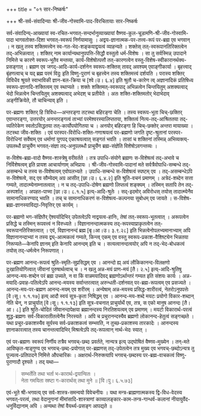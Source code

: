 +++
title = "०१ सार-निष्कर्षः"

+++
श्री-सर्व-संवादिन्याः श्री-जीव-गोस्वामि-पाद-विरचितायाः सार-निष्कर्षः 

सर्व-संवादिन्य्-आख्यायां स्व-रचित-भगवत्-सन्दर्भानुव्याख्यायां वैष्णव-कुल-चूडामणि-श्री-जीव-गोस्वामि-पादा भागवतोक्त-दिशा भगवत्-स्वरूपं निर्णयामासुः । अद्वय-ज्ञानात्मक-पर-तत्त्व-रूपं पर-ब्रह्म एव भगवान् । न खलु तस्य शक्तिमत्त्वेन स्व-गत-भेद-शङ्कयाद्वयत्वं व्याहन्यते । शक्तेस् तत्-स्वरूपानतिरिक्तत्वेन तद्-अभिन्नत्वात् । शक्तिर् नाम कार्यान्यथानुपपत्ति-सिद्धौ वस्तुतो धर्म-विशेषः । सा तु सर्वस्मिन्न् उपादाने निमित्ते च कारणे स्वरूप-भूतैव मन्तव्या, कार्य-विशेषोत्पत्तौ तत्-कारणत्वेन वस्तु-विशेष-स्वीकारानर्थक्य-प्रसङ्गात् । ब्रह्मण एव जगद्-आदि-कार्य-दर्शनेन स्वरूप-शक्तिस् तावद् अवश्यम् एवाङ्गीकार्या । बृहत्त्वाद् बृंहणत्वाच् च यद् ब्रह्म परमं विदुः इति विष्णु-पुराणं च बृहत्त्वेन तस्य शक्तिमत्त्वं दर्शयति । परास्य शक्तिर् विविधैव श्रूयते स्वाभाविकी ज्ञान-बल-क्रिया च [श्वे।उ। ६.४] इति श्रुतौ च-कारेण त्व् अज्ञानादिकं प्रतिषिध्य स्वरूप-ज्ञानादि-शक्तित्वम् एव स्थाप्यते । शक्तेः शक्तिमत्-स्वरूपाद् अभिन्नत्वेन चिन्तयितुम् अशक्यत्वाद् भेदो भिन्नत्वेन चिन्तयितुम् अशक्यत्वाद् अभेदश् च प्रतीयेते । अतः शक्ति-शक्तिमतोर् भेदाभेदाव् अङ्गीक्रियेते, तौ चाचिन्याव् इति ।

पर-ब्रह्मणः शक्तिर् हि त्रिविधः—अन्तरङ्गा तटस्था बहिरङ्गा चेति । तस्य स्वरूप-भूता चिच्-छक्तिर् एवान्तरङ्गा, उत्तरयोर् अनन्तरङ्गत्वं ताभ्यां परमेश्वरस्यालिप्ततया, शक्तित्वं नित्य-तद्-आश्रिततया तद्-व्यतिरेकेण स्वतोऽसिद्धतया तत्-कार्योपयोगितया च । अनयोर् बहिरङ्गा हि चिच्-छक्तेर् अन्तरा मायाख्या । तटस्था जीव-शक्तिः । एवं परस्पर-विरोधि-शक्ति-गणाश्रयत्वं पर-ब्रह्मणो जगति दृष्ट-श्रुतानां परस्पर-विरोधिनां सर्वेषाम् एव धर्माणां युगपद् एकाश्रयत्वात् सङ्गतं भवति । तासां च शक्तिनां तस्मिन्न् अभिव्यक्त्य्-उपलब्धौ प्राचुर्येण भगवत्-संज्ञा तद्-अनुपलब्धौ प्राचुर्येण ब्रह्म-संज्ञेति विशेषोऽवगन्तव्यः ।

स-विशेष-ब्रह्म-वादो वैष्णव-शास्त्रेषु वरीवर्तते । तत्र उपाधि-संयोगे ब्रह्मणः स-विशेषत्वं तद्-अभावे च निर्विशेषत्वम् इति प्रायश आचार्याणाम् अभिप्रायः । श्री-जीव-गोस्वामि-पादानां मते सर्वत्रैवोपाधि-सम्बन्धे तद्-असम्बन्धे च तस्य स-विशेषत्वम् एवोपलभ्यते । उपाधि-सम्बन्धे स-विशेषत्वं स्पष्टम् एव । तद्-असम्बन्धेऽपि स-विशेषत्वे, सद् एव सौम्येदम् अग्र आसीत् [छा।उ। ६.४.२] इति श्रुति-वचनं प्रमाणम् । अत्रेदं-शब्देन सत्ता गम्यते, तादात्म्येनाम्नातत्वात् । न च तद्-उपाधि-दोषेण ब्रह्मणो लिप्तत्वं शङ्क्यम् । तस्मिन् सतापि तेन तद्-अस्पर्शात् । अपहत-पाप्मा [छा।उ। ८.१.५] इत्य्-आदि-श्रुतेः । सद्-इदमोर् अविरोधस् तयोस् तादात्म्येनैव सामानाधिकरण्याद् भवति । तच् च सामानाधिकरणं स-विशेषत्व-कल्पनया सुबोधम् एव जायते । स-विशेष-ब्रह्म-ज्ञानस्याविद्या-निवृत्तिर् एव कार्यम् ।

पर-ब्रह्मणो भग-संज्ञितैर् ऐश्वर्यादिभिर् उपेतत्वेऽपि नाद्वयत्व-हानिः, तेषां तत्-स्वरूप-भूतत्वात् । अरूपत्वेन प्रसिद्धे च तस्मिन् रूपवत्त्वं न विरुध्यते । विज्ञानानन्दात्मकस्य तद्-रूपस्याप्राकृतत्वेन तत्-स्वरूपानतिरिक्तत्वात् । एवं, विज्ञानानन्दं ब्रह्म [बृ।आ।उ। ३.९.२८] इति भिन्नत्वेनोपलभ्यमानाभ्याम् अपि विज्ञानानन्दाभ्यां न तस्य द्व्य्-आत्मकत्वं गम्यते, किन्त्व् एकम् एव वस्तु स्वरूप-प्रकाश-वैशिष्ट्येन भिन्नतया निरूप्यते—केनापि ज्ञानम् इति केनापि आनन्दम् इति च । सत्यत्वानन्दत्वयोर् अपि न तद्-भेद-बोधकत्वं तयोस् तद्-धर्मत्वेन निरूपणात् ।

पर-ब्रह्मण आनन्द-रूपत्वं श्रुति-स्मृति-सुप्रसिद्धम् एव । आनन्दो ह्य् अयं लौकिकानन्द-विलक्षणो दुःखातियोगित्वात् जीवानां पुरुषार्थत्वाच् च । न खलु अन्न-मयं प्राण-मयं [तै। २.५] इत्य्-आदि-श्रुतिषु आनन्द-मय-शब्देन परं ब्रह्म उच्यते, न वा किं वान्नमयादिवद् ब्रह्मणोऽर्थान्तरं गम्यत इति संशयः कार्यः । अन्न-मयादि-प्रवाह-पतित्वेऽपि आनन्द-मयस्य सर्वान्तरत्वात् अरुन्धती-दर्शनवत् पर-ब्रह्म-रूपत्वम् एव प्रसज्यते । आनन्द-मय-पर-ब्रह्मण आनन्द-मयम् एव शरीरम् । अन्येषाम् अन्न-मयस्य प्रसिद्ध-शारीरत्वं, नेतरोऽनुपपत्तेः [वे।सू। १.१.१७] इत्य् आदौ स्वयं सूत्र-कृता निषिद्धम् एव । आनन्द-मय-शब्दे मयटः प्रयोगो विकार-शब्दान् नेति चेन्, न प्राचुर्यात् [वे।सू। १.१.१३] इति सूत्र-वचनात् प्राचुर्यार्थे एव, तत्र, स एको मानुष आनन्दः [तै।आ। ८] इति श्रुति-चोदितं जीवानन्दापेक्षया ब्रह्मानन्दस्य निरतिशयत्वम् एव प्रमाणम् । मयटो विकारार्थ-परत्वं शुद्ध-ब्रह्मणः सर्व-विकारातीतत्वेनैव निरस्यते । अपि च प्रचुरानन्दस्यैव ब्रह्मणो लोकानन्द-हेतुत्वं सङ्गच्छते । यथा प्रचुर-प्रकाशस्यैव सूर्यस्य सर्व-प्रकाशकत्वं सम्भवति, न तुच्छ-प्रकाशस्य तारकादेः । आनन्दस्य ज्ञानाकारत्वात् तस्य चानन्तत्वादिभिर् मिश्रत्वेऽपि तद्-रूपत्वान् नार्थ-भेदः स्यात् ।

एवं पर-ब्रह्मणः स्वरूपं निर्णीय तत्रैव भगवच्-छब्दः प्रवर्तते, नान्यत्र इत्य् उद्घोषितं वैष्णव-मुख्येन । तन्-मते आविष्कृत-षाड्गुण्य एव भगवच्-छब्द-प्रयोगात् पर-ब्रह्मणस् तद्-उपेतत्वेन तत्र मुख्य एव भगवच्-छब्दोऽन्यत्र तु पूज्यत्व-प्रतिपादने निमित्ते औपचारिकः । अक्षरार्थ-निरुक्त्यापि भगवच्-छब्दस्य पर-ब्रह्म-वाचकत्वं विष्णु-पुराणादौ दृश्यते । तद् यथा—


> सम्भर्तेति तथा भर्ता भ-कारार्थ-द्वयान्वितः ।  
> नेता गमयिता स्रष्टा ग-कारार्थस् तथा मुने ॥ [वि।पु। ६.५.७३] 

एवं-भूते श्री-भगवत्य् एव सर्व-शास्त्र-समन्वयो विवेचनीयः । यथा मन्त्र-ब्राह्मणात्मकस्य द्वि-विध-वेदस्य भगवत्-परत्वं, तथा वेदानुगानां मीमांसादि-शास्त्राणां काव्यालङ्कार-काम-तन्त्र-गान्धर्व-कलानां नीयायुर्वेद-धनुर्विद्यानाम् अपि । अन्यथा तेषां वैयर्थ्य-प्रसङ्ग आपद्यते ॥

